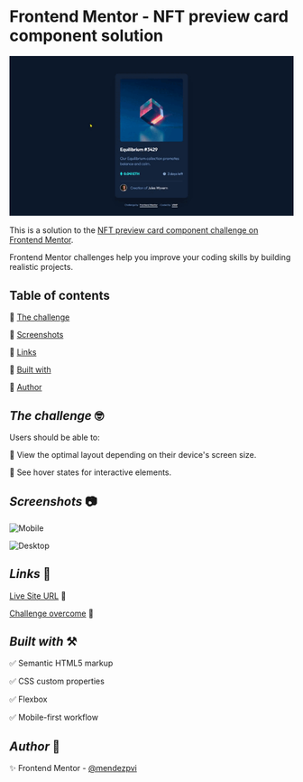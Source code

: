 # Frontend Mentor - NFT preview card component solution

![NFT preview card](./assets/video/sample.gif)

This is a solution to the [NFT preview card component challenge on Frontend Mentor](https://www.frontendmentor.io/challenges/nft-preview-card-component-SbdUL_w0U).

Frontend Mentor challenges help you improve your coding skills by building realistic projects.

## Table of contents

🔳 [The challenge](#the-challenge-nerd_face)

🔳 [Screenshots](#screenshots-camera)

🔳 [Links](#links-link)

🔳 [Built with](#built-with-hammer_and_pick)

🔳 [Author](#author-beginner)

## *The challenge* :nerd_face:

Users should be able to:

🎯 View the optimal layout depending on their device's screen size.

🎯 See hover states for interactive elements.

## *Screenshots* :camera:

![Mobile](./assets/screenshot/mobile.avif)

![Desktop](./assets/screenshot/desktop.avif)

## *Links* :link:

[Live Site URL](https://mendezpvi.github.io/fm-nft-preview-card/) 👀

[Challenge overcome](https://github.com/mendezpvi/frontend-mentor-challenges) 👀

## *Built with* :hammer_and_pick:

✅ Semantic HTML5 markup

✅ CSS custom properties

✅ Flexbox

✅ Mobile-first workflow

## *Author* :beginner:

✨ Frontend Mentor - [@mendezpvi](https://www.frontendmentor.io/profile/mendezpvi)
